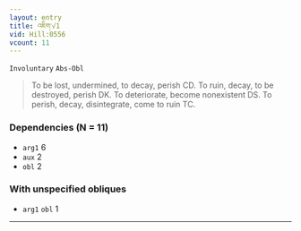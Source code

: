 ```yaml
---
layout: entry
title: འཇིག་√1
vid: Hill:0556
vcount: 11
---
```

`Involuntary` `Abs-Obl`
> To be lost, undermined, to decay, perish CD\.
 To ruin, decay, to be destroyed, perish DK\.
 To deteriorate, become nonexistent DS\.
 To perish, decay, disintegrate, come to ruin TC\.

### Dependencies (N = 11)
* `arg1` 6
* `aux` 2
* `obl` 2


### With unspecified obliques
* `arg1` `obl` 1

---

